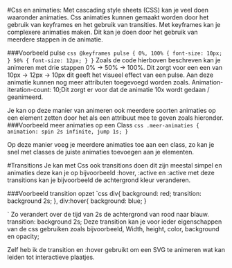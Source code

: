 #Css en animaties:
Met cascading style sheets (CSS) kan je veel doen waaronder animaties.
Css animaties kunnen gemaakt worden door het gebruik van keyframes en het gebruik van transities. Met keyframes kan je complexere animaties maken. Dit kan je doen door het gebruik van meerdere stappen in de animatie.

###Voorbeeld pulse
`css @keyframes pulse { 0%, 100% { font-size: 10px; } 50% { font-size: 12px; } }`
Zoals de code hierboven beschreven kan je animeren met drie stappen 0% -> 50% -> 100%.
Dit zorgt voor een een van 10px -> 12px -> 10px dit geeft het visueel effect van een pulse.
Aan deze animatie kunnen nog meer attributen toegevoegd worden zoals.
Animation-iteration-count: 10;Dit zorgt er voor dat de animatie 10x wordt gedaan / geanimeerd.

Je kan op deze manier van animeren ook meerdere soorten animaties op een element zetten door het als een attribuut mee te geven zoals hieronder.
###Voorbeeld meer animaties op een Class
`css .meer-animaties { animation: spin 2s infinite, jump 1s; }`

Op deze manier voeg je meerdere animaties toe aan een class, zo kan je snel met classes de juiste animaties toevoegen aan je elementen.

#Transitions
Je kan met Css ook transitions doen dit zijn meestal simpel en animaties deze kan je op bijvoorbeeld :hover, :active en :active met deze transitions kan je bijvoorbeeld de achtergrond kleur veranderen.

###Voorbeeld transition opzet
`css
div{
background: red;
transition: background 2s;
},
div:hover{
background: blue;
}

`
Zo verandert over de tijd van 2s de achtergrond van rood naar blauw.
transition: background 2s;
Deze transition kan je voor ieder eigenschappen van de css gebruiken zoals bijvoorbeeld, Width, height, color, background en opacity;

Zelf heb ik de transition en :hover gebruikt om een SVG te animeren wat kan leiden tot interactieve plaatjes.
